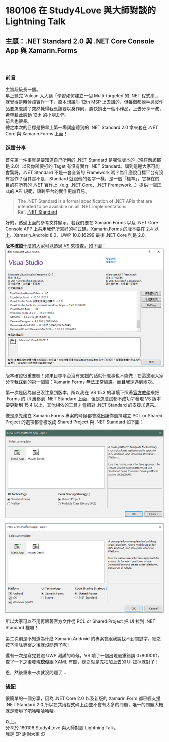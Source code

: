 # 180106 在 Study4Love 與大師對談的 Lightning Talk
## 主題：.NET Standard 2.0 與 .NET Core Console App 與 Xamarin.Forms
　　
### 前言
主旨超級長一個。  
早上聽完 Vulcan 大大講「學習如何建立一個 Multi-targeted 的 .NET 程式庫」，就覺得是時候該實作一下，原本想說叫 12th MSP 上去講的，但每個都說手邊沒作品要怎麼講？突然覺得我應該要以身作則，趕快擠出一個小作品，上去分享一波，希望藉此感動 12th 的小朋友們。   
前言也很長。  
總之本次的目標是把早上第一場講座聽到的 .NET Standard 2.0 拿來套在 .NET Core 與 Xamarin.Forms 上面！  

### 踩雷分享
首先第一件事就是要知道自己所用的 .NET Standard 是哪個版本的（現在應該都是 2.0）以及你所要打的 Taget 有沒有實作 .NET Standard。講到這邊大家可能會驚訝，.NET Standard 不是一套全新的 Framework 嗎？為什麼說目標平台有沒有實作？但其實不是，Standard 就跟他的名字一樣，是一個「標準」，它存在的目的在所有的 .NET 實作上（e.g. .NET Core、.NET Framework...）提供一個正式的 API 規範，讓跨平台的實作更加容易。
　　
> The .NET Standard is a formal specification of .NET APIs that are intended to be available on all .NET implementations.  
> Ref. [.NET Standard](https://docs.microsoft.com/en-us/dotnet/standard/net-standard)  
  
好的，透過上面的參考文件顯示，若我們要在 Xamarin.Forms 以及 .NET Core Console APP 上共用我們所寫好的程式碼，[Xamarin.Forms 的版本要在 2.4 以上](https://developer.xamarin.com/guides/xamarin-forms/under-the-hood/net-standard/)、Xamarin.Android 8.0、UWP 10.0.16299 最後 .NET Core 則是 2.0。  

**版本確認**什麼的大家可以透過 VS 來檢查，如下圖：  
![](image\version.png)  
  
版本確認很重要喔！如果目標平台沒有支援的話就什麼事也不能做！在這邊跟大家分享我踩到的第一個雷：Xamarin.Forms 無法正常編譯。而且我還遇到兩次。  

第一次是因為自己沒注意到版本，所以我在 VS 15.3 的環境下照著[官方教學](https://developer.xamarin.com/guides/xamarin-forms/under-the-hood/net-standard/)來把 .Forms 的 UI 層移到 .NET Standard 上面，但是怎麼試都不成功才發現 VS 版本要更新到 15.4 以上，其他相依的工具才會把對 .NET Standard 的支援加進來。  
  
像是原先建立 Xamarin.Forms 專案的時候都會跳出讓你選擇建立 PCL or Shared Project 的選項都會被改成 Shared Project 與 .NET Standard 如下圖：  

![old vs 15.3](image\oldxf.png)  

![new vs 15.5](image\newxf.png)  

所以大家可以不用再跟著官方文件從 PCL or Shared Project 把 UI 拉到 .NET Standard 裡囉！  

第二次則是不知道為什麼 Xamarin.Android 的專案會跟我說找不到關鍵字，總之按下清除專案之後就沒問題了呢！  

還有一次是寫完要跑 UWP 測試的時候，VS 噴了一個出現嚴重錯誤 0x8000fff，查了一下之後發現**貌似**跟 XAML 有關，總之就是先把加上去的 UI 拔掉就對了！  

恩，然後重來一次就沒問題了...

### 後記
很簡單的一個分享，因為 .NET Core 2.0 以及新版的 Xamarin.Form 都已經支援 .NET Standard 2.0 所以在共用程式碼上面並不會有太多的問題，唯一的問題大概就是環境了吧哈哈哈哈哈。  

以上。  
分享於 180106 Study4Love 與大師對談 Lightning Talk。  
我是 EP 謝謝大家 :D